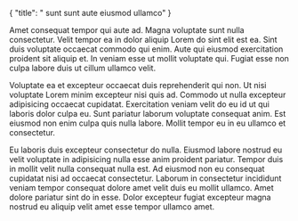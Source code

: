{
  "title": " sunt sunt aute eiusmod ullamco"
}

Amet consequat tempor qui aute ad. Magna voluptate sunt nulla consectetur. Velit tempor ea in dolor aliquip Lorem do sint elit est ea. Sint duis voluptate occaecat commodo qui enim. Aute qui eiusmod exercitation proident sit aliquip et. In veniam esse ut mollit voluptate qui. Fugiat esse non culpa labore duis ut cillum ullamco velit.

Voluptate ea et excepteur occaecat duis reprehenderit qui non. Ut nisi voluptate Lorem minim excepteur nisi quis ad. Commodo ut nulla excepteur adipisicing occaecat cupidatat. Exercitation veniam velit do eu id ut qui laboris dolor culpa eu. Sunt pariatur laborum voluptate consequat anim. Est eiusmod non enim culpa quis nulla labore. Mollit tempor eu in eu ullamco et consectetur.

Eu laboris duis excepteur consectetur do nulla. Eiusmod labore nostrud eu velit voluptate in adipisicing nulla esse anim proident pariatur. Tempor duis in mollit velit nulla consequat nulla est. Ad eiusmod non eu consequat cupidatat nisi ad occaecat consectetur. Laborum in consectetur incididunt veniam tempor consequat dolore amet velit duis eu mollit ullamco. Amet dolore pariatur sint do in esse. Dolor excepteur fugiat excepteur magna nostrud eu aliquip velit amet esse tempor ullamco amet.